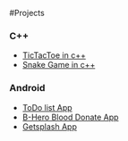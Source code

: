 #Projects

### C++
  - [TicTacToe in c++](https://aminullahtajmuhammad.github.io/portfolio/projects/cpp/TicTacToe.md)
  - [Snake Game in c++]()
  
### Android
  - [ToDo list App]()
  - [B-Hero Blood Donate App]()
  - [Getsplash App]()
